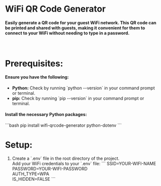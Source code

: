 <h1>WiFi QR Code Generator</h1>
<h4>Easily generate a QR code for your guest WiFi network. This QR code can be printed and shared with guests, making it convenient for them to connect to your WiFi without needing to type in a password.
</h4>

<br>

<h1>Prerequisites:</h1>
<h4>Ensure you have the following:</h4>
<ul>
<li>
<b>Python:</b> Check by running `python --version` in your command prompt or terminal.
</li>
<li>
<b>pip:</b> Check by running `pip --version` in your command prompt or terminal.
</li>
</ul>
<h4>Install the necessary Python packages:</h4>
```bash
pip install wifi-qrcode-generator python-dotenv
```

<br>

<h1>Setup:</h1>
<ol>
<li>
Create a `.env` file in the root directory of the project.
</li>
Add your WiFi credentials to your `.env` file:
```
SSID=YOUR-WIFI-NAME<br>
PASSWORD=YOUR-WIFI-PASSWORD<br>
AUTH_TYPE=WPA<br>
IS_HIDDEN=FALSE
```
</ol>
